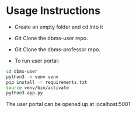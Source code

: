 # Usage Instructions

- Create an empty folder and cd into it

- Git Clone the dbms-user repo.

- Git Clone the dbms-professor repo.

- To run user portal:

  

```bash
cd dbms-user
python3 -m venv venv
pip install -r requirements.txt
source venv/bin/activate
python3 app.py
```



The user portal can be opened up at localhost:5001

